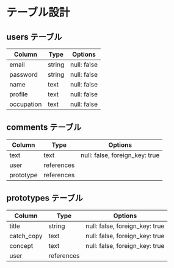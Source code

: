 # テーブル設計

## users テーブル

| Column     | Type   | Options     |
| ---------- | ------ | ----------- |
| email      | string | null: false |
| password   | string | null: false |
| name       | text   | null: false |
| profile    | text   | null: false |
| occupation | text   | null: false |



## comments テーブル

| Column    | Type       | Options                        |
| --------- | ---------- | ------------------------------ |
| text      | text       | null: false, foreign_key: true |
| user      | references |                                |
| prototype | references |                                |


## prototypes テーブル

| Column     | Type       | Options                        |
| ---------- | ---------- | ------------------------------ |
| title      | string     | null: false, foreign_key: true |
| catch_copy | text       | null: false, foreign_key: true |
| concept    | text       | null: false, foreign_key: true |
| user       | references |                                |
